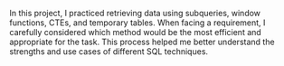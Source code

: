 In this project, I practiced retrieving data using subqueries, window functions, CTEs, and temporary tables. When facing a requirement, I carefully considered which method would be the most efficient and appropriate for the task. This process helped me better understand the strengths and use cases of different SQL techniques.

